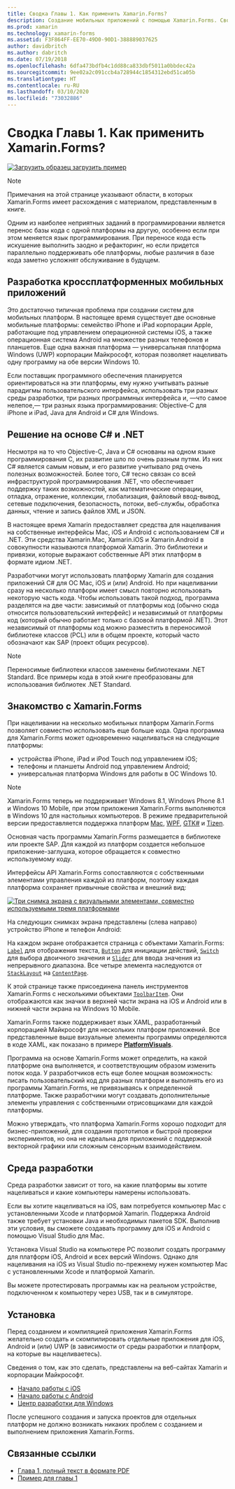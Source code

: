 ```yaml
---
title: Сводка Главы 1. Как применить Xamarin.Forms?
description: Создание мобильных приложений с помощью Xamarin.Forms. Сводка Главы 1. Как применить Xamarin.Forms?
ms.prod: xamarin
ms.technology: xamarin-forms
ms.assetid: F3F864FF-EE70-49D0-90D1-388889037625
author: davidbritch
ms.author: dabritch
ms.date: 07/19/2018
ms.openlocfilehash: 6dfa473bdfb4c1dd88ca833dbf5011a0bbdec42a
ms.sourcegitcommit: 9ee02a2c091ccb4a728944c1854312ebd51ca05b
ms.translationtype: HT
ms.contentlocale: ru-RU
ms.lasthandoff: 03/10/2020
ms.locfileid: "73032886"
---
```

# <a name="summary-of-chapter-1-how-does-xamarinforms-fit-in"></a>Сводка Главы 1. Как применить Xamarin.Forms?

[![Загрузить образец](~/media/shared/download.png) загрузить пример](https://github.com/xamarin/xamarin-forms-book-samples/tree/master/Chapter01)

> [!NOTE]
> Примечания на этой странице указывают области, в которых Xamarin.Forms имеет расхождения с материалом, представленным в книге.

Одним из наиболее неприятных заданий в программировании является перенос базы кода с одной платформы на другую, особенно если при этом меняется язык программирования. При переносе кода есть искушение выполнить заодно и рефакторинг, но если придется параллельно поддерживать обе платформы, любые различия в базе кода заметно усложнят обслуживание в будущем.

## <a name="cross-platform-mobile-development"></a>Разработка кроссплатформенных мобильных приложений

Это достаточно типичная проблема при создании систем для мобильных платформ. В настоящее время существует две основные мобильные платформы: семейство iPhone и iPad корпорации Apple, работающие под управлением операционной системы iOS, а также операционная система Android на множестве разных телефонов и планшетов. Еще одна важная платформа — универсальная платформа Windows (UWP) корпорации Майкрософт, которая позволяет нацеливать одну программу на обе версии Windows 10.

Если поставщик программного обеспечения планируется ориентироваться на эти платформы, ему нужно учитывать разные парадигмы пользовательского интерфейса, использовать три разных среды разработки, три разных программных интерфейса и, &mdash;что самое нелепое,&mdash; три разных языка программирования: Objective-C для iPhone и iPad, Java для Android и C# для Windows.

## <a name="the-c-and-net-solution"></a>Решение на основе C# и .NET

Несмотря на то что Objective-C, Java и C# основаны на одном языке программирования C, их развитие шло по очень разным путям. Из них C# является самым новым, и его развитие учитывало ряд очень полезных возможностей. Более того, C# тесно связан со всей инфраструктурой программирования .NET, что обеспечивает поддержку таких возможностей, как математические операции, отладка, отражение, коллекции, глобализация, файловый ввод-вывод, сетевые подключения, безопасность, потоки, веб-службы, обработка данных, чтение и запись файлов XML и JSON.

В настоящее время Xamarin предоставляет средства для нацеливания на собственные интерфейсы Mac, iOS и Android с использованием C# и .NET. Эти средства Xamarin.Mac, Xamarin.iOS и Xamarin.Android в совокупности называются платформой Xamarin. Это библиотеки и привязки, которые выражают собственные API этих платформ в формате идиом .NET.

Разработчики могут использовать платформу Xamarin для создания приложений C# для ОС Mac, iOS и (или) Android. Но при нацеливании сразу на несколько платформ имеет смысл повторно использовать некоторую часть кода. Чтобы использовать такой подход, программа разделятся на две части: зависимый от платформы код (обычно сюда относится пользовательский интерфейс) и независимый от платформы код (который обычно работает только с базовой платформой .NET). Этот независимый от платформы код можно разместить в переносимой библиотеке классов (PCL) или в общем проекте, который часто обозначают как SAP (проект общих ресурсов).

> [!NOTE]
> Переносимые библиотеки классов заменены библиотеками .NET Standard. Все примеры кода в этой книге преобразованы для использования библиотек .NET Standard.

## <a name="introducing-xamarinforms"></a>Знакомство с Xamarin.Forms

При нацеливании на несколько мобильных платформ Xamarin.Forms позволяет совместно использовать еще больше кода. Одна программа для Xamarin.Forms может одновременно нацеливаться на следующие платформы:

- устройства iPhone, iPad и iPod Touch под управлением iOS;
- телефоны и планшеты Android под управлением Android;
- универсальная платформа Windows для работы в ОС Windows 10.

> [!NOTE]
> Xamarin.Forms теперь не поддерживает Windows 8.1, Windows Phone 8.1 и Windows 10 Mobile, при этом приложения Xamarin.Forms выполняются в Windows 10 для настольных компьютеров. В режиме предварительной версии предоставляется поддержка платформ [Mac](~/xamarin-forms/platform/other/mac.md), [WPF](~/xamarin-forms/platform/other/wpf.md), [GTK#](~/xamarin-forms/platform/other/gtk.md) и [Tizen](~/xamarin-forms/platform/other/tizen.md).

Основная часть программы Xamarin.Forms размещается в библиотеке или проекте SAP. Для каждой из платформ создается небольшое приложение-заглушка, которое обращается к совместно используемому коду.

Интерфейсы API Xamarin.Forms сопоставляются с собственными элементами управления каждой из платформ, поэтому каждая платформа сохраняет привычные свойства и внешний вид:

[![Три снимка экрана с визуальными элементами, совместно используемыми тремя платформами](images/ch01fg03-small.png "Элементы управления Xamarin.Forms для каждой платформы")](images/ch01fg03-large.png#lightbox "Элементы управления Xamarin.Forms для каждой платформы")

На следующих снимках экрана представлены (слева направо) устройство iPhone и телефон Android:

На каждом экране отображается страница с объектами Xamarin.Forms: [`Label`](xref:Xamarin.Forms.Label) для отображения текста, [`Button`](xref:Xamarin.Forms.Button) для инициации действий, [`Switch`](xref:Xamarin.Forms.Switch) для выбора двоичного значения и [`Slider`](xref:Xamarin.Forms.Slider) для ввода значения из непрерывного диапазона. Все четыре элемента наследуются от [`StackLayout`](xref:Xamarin.Forms.StackLayout) на [`ContentPage`](xref:Xamarin.Forms.ContentPage).

К этой странице также присоединена панель инструментов Xamarin.Forms с несколькими объектами [`ToolbarItem`](xref:Xamarin.Forms.ToolbarItem). Они отображаются как значки в верхней части экрана на iOS и Android или в нижней части экрана на Windows 10 Mobile.

Xamarin.Forms также поддерживает язык XAML, разработанный корпорацией Майкрософт для нескольких платформ приложений. Все представленные выше визуальные элементы программы определяются в коде XAML, как показано в примере [**PlatformVisuals**](https://github.com/xamarin/xamarin-forms-book-samples/tree/master/Chapter01/PlatformVisuals).

Программа на основе Xamarin.Forms может определить, на какой платформе она выполняется, и соответствующим образом изменить поток кода. У разработчиков есть еще более мощная возможность: писать пользовательский код для разных платформ и выполнять его из программы Xamarin.Forms, не привязываясь к определенной платформе. Также разработчики могут создавать дополнительные элементы управления с собственными отрисовщиками для каждой платформы.

Можно утверждать, что платформа Xamarin.Forms хорошо подходит для бизнес-приложений, для создания прототипов и быстрой проверки экспериментов, но она не идеальна для приложений с поддержкой векторной графики или сложным сенсорным взаимодействием.

## <a name="your-development-environment"></a>Среда разработки

Среда разработки зависит от того, на какие платформы вы хотите нацеливаться и какие компьютеры намерены использовать.

Если вы хотите нацеливаться на iOS, вам потребуется компьютер Mac с установленными Xcode и платформой Xamarin. Поддержка Android также требует установки Java и необходимых пакетов SDK. Выполнив эти условия, вы сможете создавать программу для iOS и Android с помощью Visual Studio для Mac.

Установка Visual Studio на компьютере PC позволит создать программу для платформ iOS, Android и всех версий Windows. Однако для нацеливания на iOS из Visual Studio по-прежнему нужен компьютер Mac с установленными Xcode и платформой Xamarin.

Вы можете протестировать программы как на реальном устройстве, подключенном к компьютеру через USB, так и в симуляторе.

## <a name="installation"></a>Установка

Перед созданием и компиляцией приложения Xamarin.Forms желательно создать и скомпилировать отдельные приложения для iOS, Android и (или) UWP (в зависимости от среды разработки и платформ, на которые вы нацеливаетесь).

Сведения о том, как это сделать, представлены на веб-сайтах Xamarin и корпорации Майкрософт.

- [Начало работы с iOS](~/ios/get-started/index.md)
- [Начало работы с Android](~/android/get-started/index.md)
- [Центр разработки для Windows](https://dev.windows.com)

После успешного создания и запуска проектов для отдельных платформ не должно возникать никаких проблем с созданием и выполнением приложения Xamarin.Forms.

## <a name="related-links"></a>Связанные ссылки

- [Глава 1, полный текст в формате PDF](https://download.xamarin.com/developer/xamarin-forms-book/XamarinFormsBook-Ch01-Apr2016.pdf)
- [Пример для главы 1](https://github.com/xamarin/xamarin-forms-book-samples/tree/master/Chapter01)
